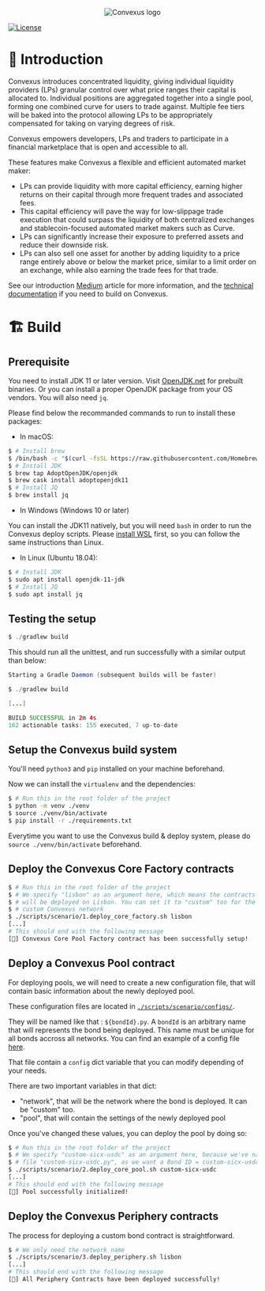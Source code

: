 <p align="center">
  <img 
    src="https://i.imgur.com/qqIPMGE.png" 
    alt="Convexus logo">
</p>

[![License](https://img.shields.io/badge/License-Apache%202.0-blue.svg)](https://opensource.org/licenses/Apache-2.0)

# 📖 **Introduction**

Convexus introduces concentrated liquidity, giving individual liquidity providers (LPs) granular control over what price ranges their capital is allocated to. Individual positions are aggregated together into a single pool, forming one combined curve for users to trade against. Multiple fee tiers will be baked into the protocol allowing LPs to be appropriately compensated for taking on varying degrees of risk.

Convexus empowers developers, LPs and traders to participate in a financial marketplace that is open and accessible to all.

These features make Convexus a flexible and efficient automated market maker:

- LPs can provide liquidity with more capital efficiency, earning higher returns on their capital through more frequent trades and associated fees.
- This capital efficiency will pave the way for low-slippage trade execution that could surpass the liquidity of both centralized exchanges and stablecoin-focused automated market makers such as Curve.
- LPs can significantly increase their exposure to preferred assets and reduce their downside risk.
- LPs can also sell one asset for another by adding liquidity to a price range entirely above or below the market price, similar to a limit order on an exchange, while also earning the trade fees for that trade.

See our introduction [Medium](https://convexus.medium.com/convexus-cbf2db4ce9e7) article for more information, and the [technical documentation](https://dev.convexus.net) if you need to build on Convexus.

# 🏗️ Build

## Prerequisite

You need to install JDK 11 or later version. Visit [OpenJDK.net](http://openjdk.java.net/) for prebuilt binaries.
Or you can install a proper OpenJDK package from your OS vendors.
You will also need `jq`.

Please find below the recommanded commands to run to install these packages:

- In macOS:

```bash
$ # Install brew
$ /bin/bash -c "$(curl -fsSL https://raw.githubusercontent.com/Homebrew/install/HEAD/install.sh)"
$ # Install JDK
$ brew tap AdoptOpenJDK/openjdk
$ brew cask install adoptopenjdk11
$ # Install JQ
$ brew install jq
```

- In Windows (Windows 10 or later)

You can install the JDK11 natively, but you will need `bash` in order to run the Convexus deploy scripts.
Please [install WSL](https://docs.microsoft.com/en-us/windows/wsl/install-manual) first, so you can follow the same instructions than Linux.

- In Linux (Ubuntu 18.04):

```bash
$ # Install JDK
$ sudo apt install openjdk-11-jdk
$ # Install JQ
$ sudo apt install jq
```

## Testing the setup

```java
$ ./gradlew build
```

This should run all the unittest, and run successfully with a similar output than below:

```java
Starting a Gradle Daemon (subsequent builds will be faster)

$ ./gradlew build

[...]

BUILD SUCCESSFUL in 2m 4s
162 actionable tasks: 155 executed, 7 up-to-date
```

## Setup the Convexus build system

You'll need `python3` and `pip` installed on your machine beforehand.

Now we can install the `virtualenv` and the dependencies:

```bash
$ # Run this in the root folder of the project
$ python -m venv ./venv
$ source ./venv/bin/activate
$ pip install -r ./requirements.txt
```

Everytime you want to use the Convexus build & deploy system, please do `source ./venv/bin/activate` beforehand.

## Deploy the Convexus Core Factory contracts

```bash
$ # Run this in the root folder of the project
$ # We specify "lisbon" as an argument here, which means the contracts
$ # will be deployed on Lisbon. You can set it to "custom" too for the
$ # custom Convexus network
$ ./scripts/scenario/1.deploy_core_factory.sh lisbon
[...]
# This should end with the following message
[🎉] Convexus Core Pool Factory contract has been successfully setup!
```

## Deploy a Convexus Pool contract

For deploying pools, we will need to create a new configuration file, that will contain basic information about the newly deployed pool.

These configuration files are located in [`./scripts/scenario/configs/`](./scripts/scenario/configs/).

They will be named like that : `${bondId}.py`. A `bondId` is an arbitrary name that will represents the bond being deployed. This name must be unique for all bonds accross all networks. You can find an example of a config file [here](scripts/scenario/configs/custom-sicx-usdc.py). 

That file contain a `config` dict variable that you can modify depending of your needs.

There are two important variables in that dict: 
  - "network", that will be the network where the bond is deployed. It can be "custom" too.
  - "pool", that will contain the settings of the newly deployed pool

Once you've changed these values, you can deploy the pool by doing so:

```bash
$ # Run this in the root folder of the project
$ # We specify "custom-sicx-usdc" as an argument here, because we've named our config
$ # file "custom-sicx-usdc.py", as we want a Bond ID = custom-sicx-usdc
$ ./scripts/scenario/2.deploy_core_pool.sh custom-sicx-usdc
[...]
# This should end with the following message
[🎉] Pool successfully initialized!
```

## Deploy the Convexus Periphery contracts

The process for deploying a custom bond contract is straightforward. 

```bash
$ # We only need the network name
$ ./scripts/scenario/3.deploy_periphery.sh lisbon
[...]
# This should end with the following message
[🎉] All Periphery Contracts have been deployed successfully!
```

